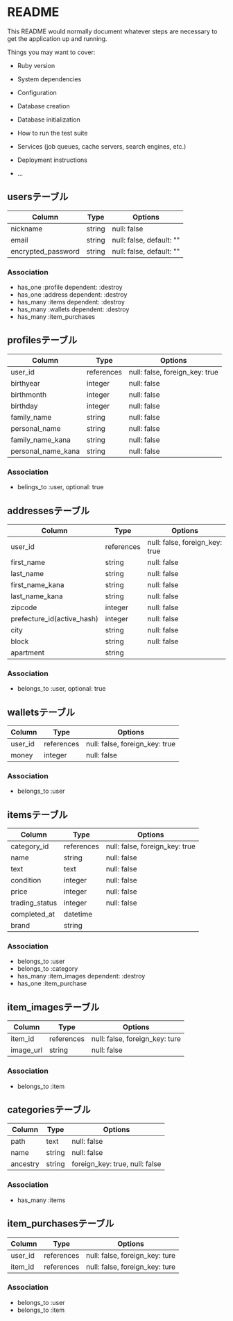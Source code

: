# README

This README would normally document whatever steps are necessary to get the
application up and running.

Things you may want to cover:

* Ruby version

* System dependencies

* Configuration

* Database creation

* Database initialization

* How to run the test suite

* Services (job queues, cache servers, search engines, etc.)

* Deployment instructions

* ...
## usersテーブル
|Column|Type|Options|
|------|----|-------|
|nickname|string|null: false|
|email|string|null: false, default: ""|
|encrypted_password|string|null: false, default: ""|

### Association
- has_one :profile dependent: :destroy
- has_one :address dependent: :destroy
- has_many :items dependent: :destroy
- has_many :wallets dependent: :destroy
- has_many :item_purchases

## profilesテーブル
|Column|Type|Options|
|------|----|-------|
|user_id|references|null: false, foreign_key: true|
|birthyear|integer|null: false|
|birthmonth|integer|null: false|
|birthday|integer|null: false|
|family_name|string|null: false|
|personal_name|string|null: false|
|family_name_kana|string|null: false|
|personal_name_kana|string|null: false|

### Association
- belings_to :user, optional: true

## addressesテーブル
|Column|Type|Options|
|------|----|-------|
|user_id|references|null: false, foreign_key: true|
|first_name|string|null: false|
|last_name|string|null: false|
|first_name_kana|string|null: false|
|last_name_kana|string|null: false|
|zipcode|integer|null: false|
|prefecture_id(active_hash)|integer|null: false|
|city|string|null: false|
|block|string|null: false|
|apartment|string|

### Association
- belongs_to :user, optional: true

## walletsテーブル
|Column|Type|Options|
|------|----|-------|
|user_id|references|null: false, foreign_key: true|
|money|integer|null: false|

### Association
- belongs_to :user

## itemsテーブル
|Column|Type|Options|
|------|----|-------|
|category_id|references|null: false, foreign_key: true|
|name|string|null: false|
|text|text|null: false|
|condition|integer|null: false|
|price|integer|null: false|
|trading_status|integer|null: false|
|completed_at|datetime|
|brand|string|

### Association
- belongs_to :user
- belongs_to :category
- has_many :item_images dependent: :destroy
- has_one :item_purchase 

## item_imagesテーブル
|Column|Type|Options|
|------|----|-------|
|item_id|references|null: false, foreign_key: ture|
|image_url|string|null: false|

### Association
- belongs_to :item

## categoriesテーブル
|Column|Type|Options|
|------|----|-------|
|path|text|null: false|
|name|string|null: false|
|ancestry|string|foreign_key: true, null: false|

### Association
- has_many :items 

## item_purchasesテーブル
|Column|Type|Options|
|------|----|-------|
|user_id|references|null: false, foreign_key: ture|
|item_id|references|null: false, foreign_key: ture|

### Association
- belongs_to :user
- belongs_to :item


